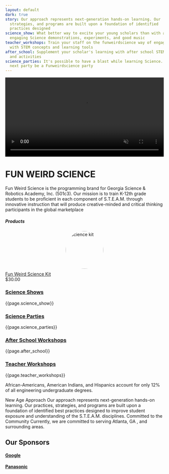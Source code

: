 ```yaml
---
layout: default
dark: true
story: Our approach represents next-generation hands-on learning. Our         practices,
  strategies, and programs are built upon a foundation of identified              best
  practices designed
science_show: What better way to excite your young scholars than with a Science show...includes
  engaging Science demonstrations, experiments, and good music
teacher_workshops: Train your staff on the funweirdscience way of engaging your scholars
  with STEM concepts and learning tools
after_school: Supplement your scholar's learning with after school STEM workshops
  and activities
science_parties: It's possible to have a blast while learning Science....let your
  next party be a Funweirdscience party
---
```


<style>
  video{
    display: block;
    width:100%;
    margin:0 auto;}
  .thumbnail{
    width:120px;
    border-radius:50%;
    display:block;
    margin:7.5px auto;}
  .bold{
    font-style:bold;
    display:block;}
  a.product{
    text-decoration:underline;}
</style>
<video controls autoplay loop muted>
  <source src = '{{site.baseurl}}/assets/video.mp4' type = 'video/mp4' >
</video>
<div class = 'main green flex-in'>
  <div class = 'child tripple'>
    <h1>FUN WEIRD SCIENCE</h1>
    <span class = 'border'></span>
    <p>
      Fun Weird Science is the programming brand for Georgia Science & Robotics Academy, Inc. (501c3). Our mission is to train K-12th grade students to be proficient in each component of S.T.E.A.M. through innovative instruction that will produce creative-minded and critical thinking participants in the global marketplace
    </p>
    <h5>Products</h5>
    <div>
      <a class = 'product' href = '{{site.baseurl}}/products/'>
      <img src = '{{site.baseurl}}/assets/kit.png' alt = 'science kit' class = 'thumbnail'>
      Fun Weird Science Kit
      </a>
      <span class = 'bold'>$30.00</span>
    </div>
  </div>
</div>
<div class = 'fulls shows'>
  <div class = 'flex-in after'>
    <a href = '{{site.baseurl}}/services/#stem'><h3>Science Shows</h3></a>
  </div>
</div>

<div class = 'dull flex-in'>
  <div class = 'child tripple'>
    <p>{{page.science_show}}</p>
  </div>
</div>

<div class = 'fulls parties'>
  <div class = 'flex-in after'>
    <a href = '{{site.baseurl}}/programs/#parties'><h3>Science Parties</h3></a>
  </div>
</div>

<div class = 'dull flex-in'>
  <div class = 'child tripple'>
    <p>{{page.science_parties}}</p>
  </div>
</div>

<div class = 'fulls workshops'>
  <div class = 'flex-in after'>
    <a href = '{{site.baseurl}}/programs/#after-school'><h3>After School Workshops</h3></a>
  </div>
</div>

<div class = 'dull flex-in'>
  <div class = 'child tripple'>
    <p>{{page.after_school}}</p>
  </div>
</div>

<div class = 'fulls teachers'>
  <div class = 'flex-in after'>
    <a href = '{{site.baseurl}}/services/#workshops'><h3>Teacher Workshops</h3></a>
  </div>
</div>

<div class = 'dull flex-in'>
  <div class = 'child tripple'>
    <p>{{page.teacher_workshops}}</p>
  </div>
</div>

<div class = 'main flex-in'>
  <div class = 'child tripple'>
    <div class = 'banner'>
      <i class = 'icon icon-qoute' aria-hidden = 'true'></i>
      <p>African-Americans, American Indians, and Hispanics account for only 12% of all engineering undergraduate degrees.</p>
    </div>
    <p>New Age Approach Our approach represents next-generation hands-on learning. Our practices, strategies, and programs are built upon a foundation of identified best practices designed to improve student exposure and understanding of the S.T.E.A.M. disciplines. Committed to the Community Currently, we are committed to serving Atlanta, GA , and surrounding areas.</p>
    <h2>Our Sponsors</h2>
    <h4><a href = 'https://www.google.ca' class = 'mark' target = '_blank'>Google</a></h4>
    <h4><a href = 'https://panasonic.com' class = 'mark' target = '_blank'>Panasonic</a></h4>
  </div>
</div>
